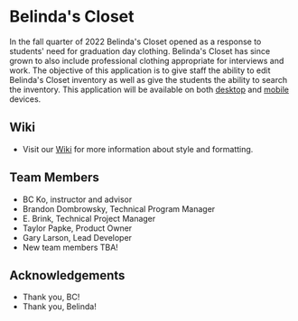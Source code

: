 # Belinda's Closet
<!-- Brief description of the project with the inclusion of a mention about the android and web app aspect. -->
In the fall quarter of 2022 Belinda's Closet opened as a response to students' need for graduation day clothing. Belinda's Closet has since grown to also include professional clothing appropriate for interviews and work. The objective of this application is to give staff the ability to edit Belinda's Closet inventory as well as give the students the ability to search the inventory. This application will be available on both [desktop](https://github.com/SeattleColleges/belindas-closet-nextjs) and [mobile](https://github.com/SeattleColleges/belindas-closet-android) devices.
 
## Wiki
- Visit our [Wiki](https://github.com/SeattleColleges/belindas-closet-android/wiki) for more information about style and formatting.
 
## Team Members
- BC Ko, instructor and advisor
- Brandon Dombrowsky, Technical Program Manager
- E. Brink, Technical Project Manager
- Taylor Papke, Product Owner
- Gary Larson, Lead Developer
- New team members TBA!
 
## Acknowledgements
- Thank you, BC!
- Thank you, Belinda!
